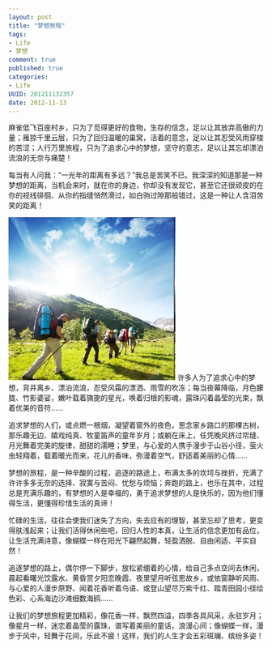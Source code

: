 ```yaml
---
layout: post
title: "梦想旅程"
tags: 
- Life
- 梦想
comment: true
published: true
categories:
- Life
UUID: 201211132357
date: 2012-11-13
---
```



麻雀低飞百座村乡，只为了觅得更好的食物，生存的信念，足以让其放弃高傲的力量；雁掠千里云层，只为了回归温暖的巢窝，活着的意念，足以让其忍受风雨穿梭的苦涩；人行万里旅程，只为了追求心中的梦想，坚守的意志，足以让其忘却漂泊流浪的无奈与痛楚！

每当有人问我：“一光年的距离有多远？”我总是苦笑不已。我深深的知道那是一种梦想的距离，当机会来时，就在你的身边，你却没有发现它，甚至它还很顽皮的在你的视线徘徊、从你的指缝悄然滑过，如白驹过隙那般错过，这是一种让人含泪苦笑的距离！

<img src="/media/pub/life/pub/hope.jpg" alt="Black Cube Theme" class="img-right" width="330px" /> 
许多人为了追求心中的梦想，背井离乡、漂泊流浪，忍受风霜的漂洒、雨雪的吹冻；每当夜幕降临，月色朦胧、竹影婆娑，嫩叶载着旖旎的星光，唤着归根的影魂，露珠闪着晶莹的光束，飘着优美的音符……

追求梦想的人们，或点燃一根烟，凝望着窗外的夜色，思念家乡路口的那棵古树，那乐趣无边、嬉戏纯真、牧童笛声的童年岁月；或躺在床上，任凭晚风挤过帘缝、月光舞着完美的旋律，甜甜的濡睡；梦里，与心爱的人携手漫步于山谷小径，萤火虫轻翔着，载着暖光而来，花儿的香味，弥漫着空气，舒适着美丽的心情……

梦想的旅程，是一种辛酸的过程，追逐的路途上，布满太多的坎坷与挫折，充满了许许多多无奈的选择、寂寞与苦闷、忧愁与烦恼；奔跑的路上，也乐在其中，过程总是充满乐趣的，有梦想的人是幸福的，勇于追求梦想的人是快乐的，因为他们懂得生活，更懂得珍惜生活的真谛！

忙碌的生活，往往会使我们迷失了方向，失去应有的理智，甚至忘却了思考，更变得肤浅起来；让我们活得休闲些吧，回归人性的本真，让生活的信念更加有品位，让生活充满诗意，像蝴蝶一样在阳光下翩然起舞，轻盈洒脱、自由闲适、平实自然！

追逐梦想的路上，偶尔停一下脚步，放松紧绷着的心情，给自己多点空间去休闲，晨起看曙光饮露水、黄昏赏夕阳恋晚霞、夜里望月听弦思故乡，或依窗静听风雨、与心爱的人漫步原野、闻着花香听着鸟语、或登山望尽万紫千红、踏青田园小径绘色彩、心系海边沙滩细数海鸥……

让我们的梦想旅程更加精彩，像花香一样，飘然四溢，四季各具风采，永驻岁月；像星月一样，迷恋着晶莹的露珠，谱写着美丽的童话，浪漫心间；像蝴蝶一样，漫步于风中，轻舞于花间，乐此不疲！这样，我们的人生才会五彩斑斓、缤纷多姿！
